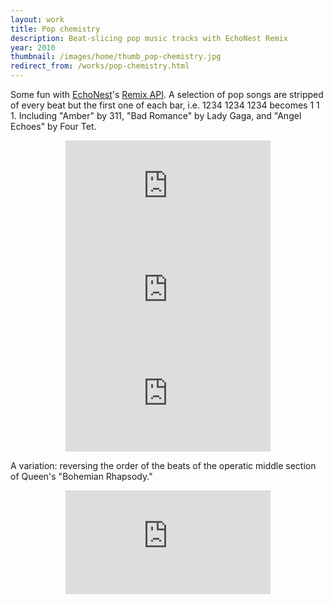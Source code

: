 ```yaml
---
layout: work
title: Pop chemistry
description: Beat-slicing pop music tracks with EchoNest Remix
year: 2010
thumbnail: /images/home/thumb_pop-chemistry.jpg
redirect_from: /works/pop-chemistry.html
---
```



Some fun with [EchoNest](http://the.echonest.com)'s [Remix API](http://echonest.github.io/remix/). A selection of pop songs are stripped of every beat but the first one of each bar, i.e. 1234 1234 1234 becomes 1 1 1. Including "Amber" by 311, "Bad Romance" by Lady Gaga, and "Angel Echoes" by Four Tet.

<p>
	<center>
	<iframe width="65%" height="166" scrolling="no" frameborder="no" src="http://w.soundcloud.com/player/?url=http%3A%2F%2Fapi.soundcloud.com%2Ftracks%2F6714691&amp;auto_play=false&amp;show_artwork=true&amp;color=23521d"></iframe>
	<br/>
	<iframe width="65%" height="166" scrolling="no" frameborder="no" src="http://w.soundcloud.com/player/?url=http%3A%2F%2Fapi.soundcloud.com%2Ftracks%2F6934572&amp;auto_play=false&amp;show_artwork=true&amp;color=23521d"></iframe>
	<br/>
	<iframe width="65%" height="166" scrolling="no" frameborder="no" src="http://w.soundcloud.com/player/?url=http%3A%2F%2Fapi.soundcloud.com%2Ftracks%2F8108832&amp;auto_play=false&amp;show_artwork=true&amp;color=23521d"></iframe>
	</center>
</p>

<p>
	A variation: reversing the order of the beats of the operatic middle section of Queen's "Bohemian Rhapsody."
</p>

<p>
	<center>
	<iframe width="65%" height="166" scrolling="no" frameborder="no" 	src="http://w.soundcloud.com/player/?url=http%3A%2F%2Fapi.soundcloud.com%2Ftracks%2F8109581&amp;auto_play=false&amp;show_artwork=true&amp;color=23521d"></iframe>
	</center>
</p>
